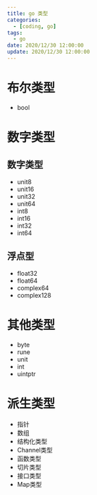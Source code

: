 ```yaml
---
title: go 类型
categories: 
  - [coding, go]
tags:
  - go
date: 2020/12/30 12:00:00
update: 2020/12/30 12:00:00
---
```


# 布尔类型

- bool

# 数字类型

## 数字类型

- unit8
- unit16
- unit32
- unit64
- int8
- int16
- int32
- int64

## 浮点型

- float32
- float64
- complex64
- complex128

# 其他类型

- byte
- rune
- unit
- int
- uintptr

# 派生类型

- 指针
- 数组
- 结构化类型
- Channel类型
- 函数类型
- 切片类型
- 接口类型
- Map类型
